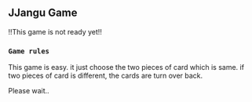 ## JJangu Game

!!This game is not ready yet!!

### `Game rules`

This game is easy. it just choose the two pieces of card which is same. if two pieces of card is different, the cards are turn over back.

Please wait..